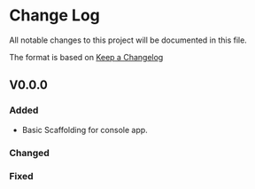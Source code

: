 # Change Log
All notable changes to this project will be documented in this file.
 
The format is based on [Keep a Changelog](http://keepachangelog.com/)

## V0.0.0
 
### Added
- Basic Scaffolding for console app.
 
### Changed
 
### Fixed
